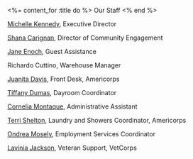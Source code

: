 <%= content_for :title do %>
  Our Staff
<% end %>


[Michelle Kennedy](mailto:%6d%69%63%68%65%6c%6c%65%40%67%73%6f%64%61%79%63%65%6e%74%65%72%2e%6f%72%67), Executive Director

[Shana Carignan](mailto:shana@gsodaycenter.org), Director of Community Engagement

[Jane Enoch](mailto:%6a%61%6e%65%40%67%73%6f%64%61%79%63%65%6e%74%65%72%2e%6f%72%67), Guest Assistance

Richardo Cuttino, Warehouse Manager

[Juanita Davis](mailto:%6a%75%61%6e%69%74%61%40%67%73%6f%64%61%79%63%65%6e%74%65%72%2e%6f%72%67), Front Desk, Americorps

[Tiffany Dumas](mailto:%74%69%66%66%61%6e%79%40%67%73%6f%64%61%79%63%65%6e%74%65%72%2e%6f%72%67), Dayroom Coordinator

[Cornelia Montaque](%63%6f%72%6e%65%6c%69%61%40%67%73%6f%64%61%79%63%65%6e%74%65%72%2e%6f%72%67), Administrative Assistant

[Terri Shelton](%74%65%72%72%69%40%67%73%6f%64%61%79%63%65%6e%74%65%72%2e%6f%72%67), Laundry and Showers Coordinator, Americorps

[Ondrea Mosely](mailto:%6f%6e%64%72%65%61%40%67%73%6f%64%61%79%63%65%6e%74%65%72%2e%6f%72%67), Employment Services Coordinator

[Lavinia Jackson](mailto:%6c%61%76%69%6e%69%61%40%67%73%6f%64%61%79%63%65%6e%74%65%72%2e%6f%72%67), Veteran Support, VetCorps
